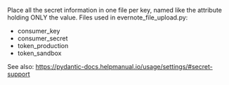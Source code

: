Place all the secret information in one file per key, named like the attribute holding ONLY 
the value. Files used in evernote_file_upload.py:

- consumer_key
- consumer_secret
- token_production
- token_sandbox

See also: https://pydantic-docs.helpmanual.io/usage/settings/#secret-support